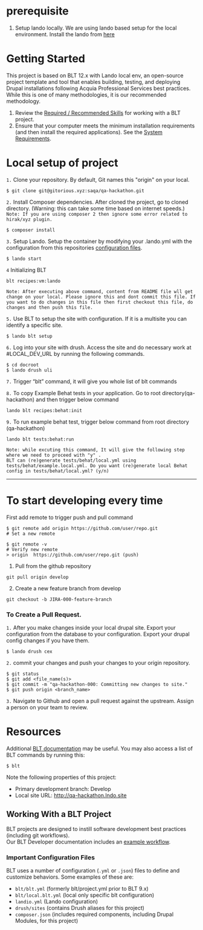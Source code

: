 # prerequisite
1. Setup lando locally.
    We are using lando based setup for the local environment. Install the lando from [here](https://github.com/lando/lando)

# Getting Started
This project is based on BLT 12.x with Lando local env, an open-source project template and tool that enables building, testing, and deploying Drupal installations following Acquia Professional Services best practices. While this is one of many methodologies, it is our recommended methodology.

1. Review the [Required / Recommended Skills](https://docs.acquia.com/blt/developer/skills/) for working with a BLT project.
2. Ensure that your computer meets the minimum installation requirements (and then install the required applications). See the [System Requirements](https://docs.acquia.com/blt/install/).

# Local setup of project
`1.` Clone your repository. By default, Git names this "origin" on your local.
```
$ git clone git@gitorious.xyz:saqa/qa-hackathon.git
```

`2.` Install Composer dependencies.
After cloned the project, go to cloned directory. (Warning: this can take some time based on internet speeds.)
`Note: If you are using composer 2 then ignore some error related to hirak/xyz plugin.`
```
$ composer install
```

`3.` Setup Lando.
Setup the container by modifying your .lando.yml  with the configuration from this repositories [configuration files](#important-configuration-files).
```
$ lando start
```
`4` Initializing BLT
```
blt recipes:vm:lando
```
```
Note: After executing above command, content from README file wll get change on your local. Please ignore this and dont commit this file. If you want to do changes in this file then first checkout this file, do changes and then push this file.
```

`5.` Use BLT to setup the site with configuration.  If it is a multisite you can identify a specific site.
```
$ lando blt setup
```

`6.` Log into your site with drush.
Access the site and do necessary work at #LOCAL_DEV_URL by running the following commands.
```
$ cd docroot
$ lando drush uli
```

`7.` Trigger “blt” command, it will give you whole list of blt commands

`8.` To copy Example Behat tests in your application. Go to root directory(qa-hackathon) and then trigger below command
```
lando blt recipes:behat:init
```

`9.` To run example behat test, trigger below command from root directory (qa-hackathon)
```
lando blt tests:behat:run
```
```
Note: while excuting this command, It will give the following step where we need to proceed with "y" .
BLT can (re)generate tests/behat/local.yml using tests/behat/example.local.yml. Do you want (re)generate local Behat config in tests/behat/local.yml? (y/n)
```

---
# To start developing every time

First add remote to trigger push and pull command
```
$ git remote add origin https://github.com/user/repo.git
# Set a new remote

$ git remote -v
# Verify new remote
> origin  https://github.com/user/repo.git (push)
```

1. Pull from the github repository
```
git pull origin develop
```

2. Create a new feature branch from develop
```
git checkout -b JIRA-000-feature-branch
```

### To Create a Pull Request.

`1.` After you make changes inside your local drupal site. Export your configuration from the database to your configuration.
 Export your drupal config changes if you have them.
 ```
$ lando drush cex
```

`2.` commit your changes and push your changes to your origin repository.
```
$ git status
$ git add <file_name(s)>
$ git commit -m "qa-hackathon-000: Committing new changes to site."
$ git push origin <branch_name>
```

`3.` Navigate to Github and open a pull request against the upstream. Assign a person on your team to review.

# Resources

Additional [BLT documentation](https://docs.acquia.com/blt/) may be useful. You may also access a list of BLT commands by running this:
```
$ blt
```

Note the following properties of this project:
* Primary development branch: Develop
* Local site URL: http://qa-hackathon.lndo.site

## Working With a BLT Project
BLT projects are designed to instill software development best practices (including git workflows). \
Our BLT Developer documentation includes an [example workflow](https://docs.acquia.com/blt/developer/dev-workflow/).

### Important Configuration Files
BLT uses a number of configuration (`.yml` or `.json`) files to define and customize behaviors. Some examples of these are:

* `blt/blt.yml` (formerly blt/project.yml prior to BLT 9.x)
* `blt/local.blt.yml` (local only specific blt configuration)
* `landio.yml` (Lando configuration)
* `drush/sites` (contains Drush aliases for this project)
* `composer.json` (includes required components, including Drupal Modules, for this project)
